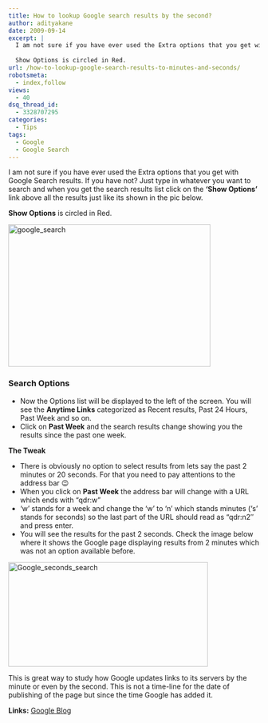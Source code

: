 ```yaml
---
title: How to lookup Google search results by the second?
author: adityakane
date: 2009-09-14
excerpt: |
  I am not sure if you have ever used the Extra options that you get with Google Search results. If you have not? Just type in whatever you want to search and when you get the search results list click on the 'Show Options' link above all the results just like its shown in the pic below.
  
  Show Options is circled in Red.
url: /how-to-lookup-google-search-results-to-minutes-and-seconds/
robotsmeta:
  - index,follow
views:
  - 40
dsq_thread_id:
  - 3328707295
categories:
  - Tips
tags:
  - Google
  - Google Search
---
```

I am not sure if you have ever used the Extra options that you get with Google Search results. If you have not? Just type in whatever you want to search and when you get the search results list click on the **&#8216;Show Options&#8217;** link above all the results just like its shown in the pic below.

**Show Options** is circled in Red.

<img class="alignnone size-full wp-image-14346" src="http://cdn.devilsworkshop.org/files/2009/09/google_search1.PNG" alt="google_search" width="405" height="285" />

### Search Options

  * Now the Options list will be displayed to the left of the screen. You will see the **Anytime Links** categorized as Recent results, Past 24 Hours, Past Week and so on.
  * Click on **Past Week** and the search results change showing you the results since the past one week.

**The Tweak**

  * There is obviously no option to select results from lets say the past 2 minutes or 20 seconds. For that you need to pay attentions to the address bar 😉
  * When you click on **Past Week** the address bar will change with a URL which ends with &#8220;qdr:w&#8221;
  * &#8216;w&#8217; stands for a week and change the &#8216;w&#8217; to &#8216;n&#8217; which stands minutes (&#8216;s&#8217; stands for seconds) so the last part of the URL should read as &#8220;qdr:n2&#8243; and press enter.
  * You will see the results for the past 2 seconds. Check the image below where it shows the Google page displaying results from 2 minutes which was not an option available before.

<img class="alignnone size-full wp-image-14359" src="http://cdn.devilsworkshop.org/files/2009/09/Google_seconds_search.PNG" alt="Google_seconds_search" width="400" height="209" />

This is great way to study how Google updates links to its servers by the minute or even by the second. This is not a time-line for the date of publishing of the page but since the time Google has added it.

**Links:** <a href="http://blogoscoped.com/archive/2009-09-14-n23.html" onclick="_gaq.push(['_trackEvent', 'outbound-article', 'http://blogoscoped.com/archive/2009-09-14-n23.html', 'Google Blog']);" >Google Blog</a>
